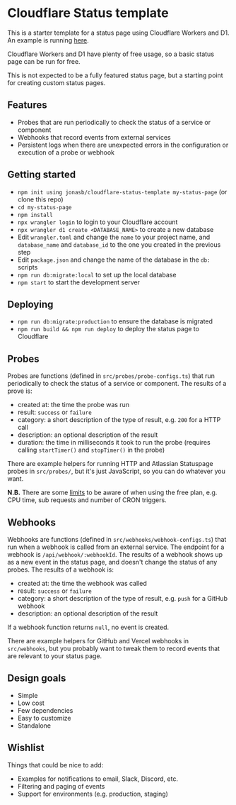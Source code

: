 # Cloudflare Status template

This is a starter template for a status page using Cloudflare Workers and D1.
An example is running [here](https://cloudflare-status-template.dossierhq.workers.dev).

Cloudflare Workers and D1 have plenty of free usage, so a basic status page can
be run for free.

This is not expected to be a fully featured status page, but a starting point
for creating custom status pages.

## Features

- Probes that are run periodically to check the status of a service or component
- Webhooks that record events from external services
- Persistent logs when there are unexpected errors in the configuration or
  execution of a probe or webhook

## Getting started

- `npm init using jonasb/cloudflare-status-template my-status-page` (or clone this repo)
- `cd my-status-page`
- `npm install`
- `npx wrangler login` to login to your Cloudflare account
- `npx wrangler d1 create <DATABASE_NAME>` to create a new database
- Edit `wrangler.toml` and change the `name` to your project name, and
  `database_name` and `database_id` to the one you created in the previous step
- Edit `package.json` and change the name of the database in the `db:` scripts
- `npm run db:migrate:local` to set up the local database
- `npm start` to start the development server

## Deploying

- `npm run db:migrate:production` to ensure the database is migrated
- `npm run build && npm run deploy` to deploy the status page to Cloudflare

## Probes

Probes are functions (defined in `src/probes/probe-configs.ts`) that run
periodically to check the status of a service or component. The results of a
prove is:

- created at: the time the probe was run
- result: `success` or `failure`
- category: a short description of the type of result, e.g. `200` for a HTTP call
- description: an optional description of the result
- duration: the time in milliseconds it took to run the probe (requires calling
  `startTimer()` and `stopTimer()` in the probe)

There are example helpers for running HTTP and Atlassian Statuspage probes in
`src/probes/`, but it's just JavaScript, so you can do whatever you want.

**N.B.** There are some [limits](https://developers.cloudflare.com/workers/platform/limits/)
to be aware of when using the free plan, e.g. CPU time, sub requests and number of
CRON triggers.

## Webhooks

Webhooks are functions (defined in `src/webhooks/webhook-configs.ts`) that run
when a webhook is called from an external service. The endpoint for a webhook is
`/api/webhook/:webhookId`. The results of a webhook shows up as a new event in
the status page, and doesn't change the status of any probes. The results of a
webhook is:

- created at: the time the webhook was called
- result: `success` or `failure`
- category: a short description of the type of result, e.g. `push` for a GitHub
  webhook
- description: an optional description of the result

If a webhook function returns `null`, no event is created.

There are example helpers for GitHub and Vercel webhooks in `src/webhooks`, but
you probably want to tweak them to record events that are relevant to your
status page.

## Design goals

- Simple
- Low cost
- Few dependencies
- Easy to customize
- Standalone

## Wishlist

Things that could be nice to add:

- Examples for notifications to email, Slack, Discord, etc.
- Filtering and paging of events
- Support for environments (e.g. production, staging)
